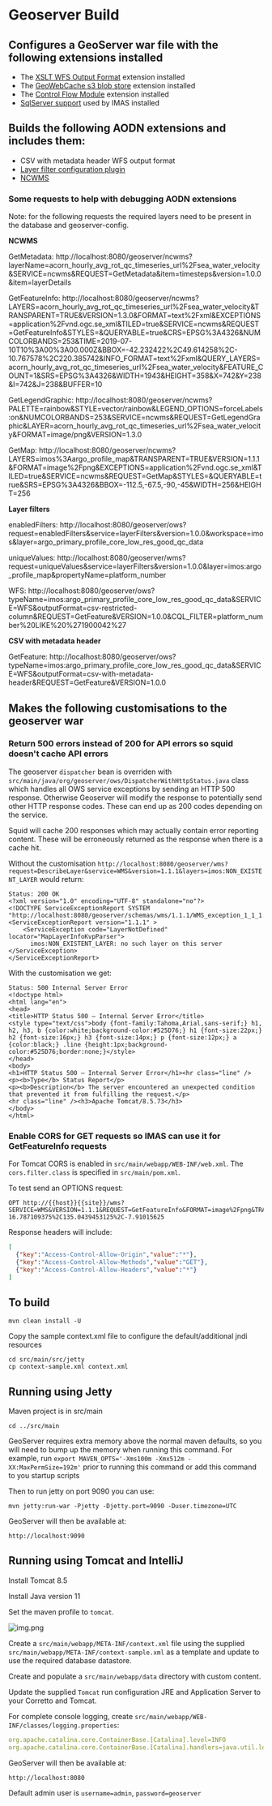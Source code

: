 Geoserver Build
===============

## Configures a GeoServer war file with the following extensions installed

* The [XSLT WFS Output Format](https://docs.geoserver.org/stable/en/user/extensions/xslt/index.html)
  extension installed
* The [GeoWebCache s3 blob store](https://docs.geoserver.org/stable/en/user/extensions/gwc-s3/index.html)
  extension installed
* The [Control Flow Module](https://docs.geoserver.org/stable/en/user/extensions/controlflow/index.html) 
  extension installed
* [SqlServer support](https://docs.geoserver.org/stable/en/user/data/database/sqlserver.html) used by IMAS installed

## Builds the following AODN extensions and includes them:

* CSV with metadata header WFS output format
* [Layer filter configuration plugin](src/extension/layer-filters/README.md)
* [NCWMS](src/extension/ncwms/README.md)

### Some requests to help with debugging AODN extensions

Note: for the following requests the required layers need to be present in the database and geoserver-config.

**NCWMS**

GetMetadata: http://localhost:8080/geoserver/ncwms?layerName=acorn_hourly_avg_rot_qc_timeseries_url%2Fsea_water_velocity&SERVICE=ncwms&REQUEST=GetMetadata&item=timesteps&version=1.0.0&item=layerDetails

GetFeatureInfo: http://localhost:8080/geoserver/ncwms?LAYERS=acorn_hourly_avg_rot_qc_timeseries_url%2Fsea_water_velocity&TRANSPARENT=TRUE&VERSION=1.3.0&FORMAT=text%2Fxml&EXCEPTIONS=application%2Fvnd.ogc.se_xml&TILED=true&SERVICE=ncwms&REQUEST=GetFeatureInfo&STYLES=&QUERYABLE=true&CRS=EPSG%3A4326&NUMCOLORBANDS=253&TIME=2019-07-10T10%3A00%3A00.000Z&BBOX=-42.232422%2C49.614258%2C-10.767578%2C220.385742&INFO_FORMAT=text%2Fxml&QUERY_LAYERS=acorn_hourly_avg_rot_qc_timeseries_url%2Fsea_water_velocity&FEATURE_COUNT=1&SRS=EPSG%3A4326&WIDTH=1943&HEIGHT=358&X=742&Y=238&I=742&J=238&BUFFER=10

GetLegendGraphic: http://localhost:8080/geoserver/ncwms?PALETTE=rainbow&STYLE=vector/rainbow&LEGEND_OPTIONS=forceLabels:on&NUMCOLORBANDS=253&SERVICE=ncwms&REQUEST=GetLegendGraphic&LAYER=acorn_hourly_avg_rot_qc_timeseries_url%2Fsea_water_velocity&FORMAT=image/png&VERSION=1.3.0

GetMap: http://localhost:8080/geoserver/ncwms?LAYERS=imos%3Aargo_profile_map&TRANSPARENT=TRUE&VERSION=1.1.1&FORMAT=image%2Fpng&EXCEPTIONS=application%2Fvnd.ogc.se_xml&TILED=true&SERVICE=ncwms&REQUEST=GetMap&STYLES=&QUERYABLE=true&SRS=EPSG%3A4326&BBOX=-112.5,-67.5,-90,-45&WIDTH=256&HEIGHT=256

**Layer filters**

enabledFilters: http://localhost:8080/geoserver/ows?request=enabledFilters&service=layerFilters&version=1.0.0&workspace=imos&layer=argo_primary_profile_core_low_res_good_qc_data

uniqueValues: http://localhost:8080/geoserver/wms?request=uniqueValues&service=layerFilters&version=1.0.0&layer=imos:argo_profile_map&propertyName=platform_number

WFS: http://localhost:8080/geoserver/ows?typeName=imos:argo_primary_profile_core_low_res_good_qc_data&SERVICE=WFS&outputFormat=csv-restricted-column&REQUEST=GetFeature&VERSION=1.0.0&CQL_FILTER=platform_number%20LIKE%20%271900042%27

**CSV with metadata header**

GetFeature: http://localhost:8080/geoserver/ows?typeName=imos:argo_primary_profile_core_low_res_good_qc_data&SERVICE=WFS&outputFormat=csv-with-metadata-header&REQUEST=GetFeature&VERSION=1.0.0


## Makes the following customisations to the geoserver war

### Return 500 errors instead of 200 for API errors so squid doesn't cache API errors

The geoserver `dispatcher` bean is overriden with `src/main/java/org/geoserver/ows/DispatcherWithHttpStatus.java` class which handles all OWS service exceptions by sending an HTTP 500 response. Otherwise Geoserver will modify the response to potentially send other HTTP response codes. These can end up as 200 codes depending on the service.

Squid will cache 200 responses which may actually contain error reporting content. These will be erroneously returned as the response when there is a cache hit.

Without the customisation `http://localhost:8080/geoserver/wms?request=DescribeLayer&service=WMS&version=1.1.1&layers=imos:NON_EXISTENT_LAYER` would return:

```
Status: 200 OK
<?xml version="1.0" encoding="UTF-8" standalone="no"?>
<!DOCTYPE ServiceExceptionReport SYSTEM "http://localhost:8080/geoserver/schemas/wms/1.1.1/WMS_exception_1_1_1.dtd">
<ServiceExceptionReport version="1.1.1" >
    <ServiceException code="LayerNotDefined" locator="MapLayerInfoKvpParser">
      imos:NON_EXISTENT_LAYER: no such layer on this server
</ServiceException>
</ServiceExceptionReport>

```

With the customisation we get:

```
Status: 500 Internal Server Error
<!doctype html>
<html lang="en">
<head>
<title>HTTP Status 500 – Internal Server Error</title>
<style type="text/css">body {font-family:Tahoma,Arial,sans-serif;} h1, h2, h3, b {color:white;background-color:#525D76;} h1 {font-size:22px;} h2 {font-size:16px;} h3 {font-size:14px;} p {font-size:12px;} a {color:black;} .line {height:1px;background-color:#525D76;border:none;}</style>
</head>
<body>
<h1>HTTP Status 500 – Internal Server Error</h1><hr class="line" />
<p><b>Type</b> Status Report</p>
<p><b>Description</b> The server encountered an unexpected condition that prevented it from fulfilling the request.</p>
<hr class="line" /><h3>Apache Tomcat/8.5.73</h3>
</body>
</html>

```

### Enable CORS for GET requests so IMAS can use it for GetFeatureInfo requests

For Tomcat CORS is enabled in `src/main/webapp/WEB-INF/web.xml`.  The `cors.filter.class` is specified in `src/main/pom.xml`.

To test send an OPTIONS request:
```
OPT http://{{host}}{{site}}/wms?SERVICE=WMS&VERSION=1.1.1&REQUEST=GetFeatureInfo&FORMAT=image%2Fpng&TRANSPARENT=true&QUERY_LAYERS=imos:anmn_velocity_timeseries_map&STYLES&LAYERS=imos:anmn_velocity_timeseries_map&exceptions=application/vnd.ogc.se_inimage&INFO_FORMAT=text/html&FEATURE_COUNT=50&X=50&Y=50&SRS=EPSG%3A4326&WIDTH=101&HEIGHT=101&BBOX=126.1669921875%2C-16.787109375%2C135.0439453125%2C-7.91015625
```

Response headers will include:

```json
[
  {"key":"Access-Control-Allow-Origin","value":"*"},
  {"key":"Access-Control-Allow-Methods","value":"GET"},
  {"key":"Access-Control-Allow-Headers","value":"*"}
]
```

## To build

```
mvn clean install -U 
```

Copy the sample context.xml file to configure the default/additional jndi resources

```
cd src/main/src/jetty
cp context-sample.xml context.xml
```

## Running using Jetty

Maven project is in src/main
```
cd ../src/main
```

GeoServer requires extra memory above the normal maven defaults, so you will need to bump up the memory when running this command. For example, run `export MAVEN_OPTS='-Xms100m -Xmx512m -XX:MaxPermSize=192m'`
prior to running this command or add this command to you startup scripts

Then to run jetty on port 9090 you can use:
```
mvn jetty:run-war -Pjetty -Djetty.port=9090 -Duser.timezone=UTC
```

GeoServer will then be available at:

```
http://localhost:9090
```

## Running using Tomcat and IntelliJ

Install Tomcat 8.5

Install Java version 11

Set the maven profile to `tomcat`.

![img.png](img.png)

Create a `src/main/webapp/META-INF/context.xml` file using the supplied `src/main/webapp/META-INF/context-sample.xml` as 
a template and update to use the required database datastore.

Create and populate a `src/main/webapp/data` directory with custom content.

Update the supplied `Tomcat` run configuration JRE and Application Server to your Corretto and Tomcat.

For complete console logging, create `src/main/webapp/WEB-INF/classes/logging.properties`:

```yaml
org.apache.catalina.core.ContainerBase.[Catalina].level=INFO
org.apache.catalina.core.ContainerBase.[Catalina].handlers=java.util.logging.ConsoleHandler
```

GeoServer will then be available at:

```
http://localhost:8080
```

Default admin user is `username=admin`, `password=geoserver`
